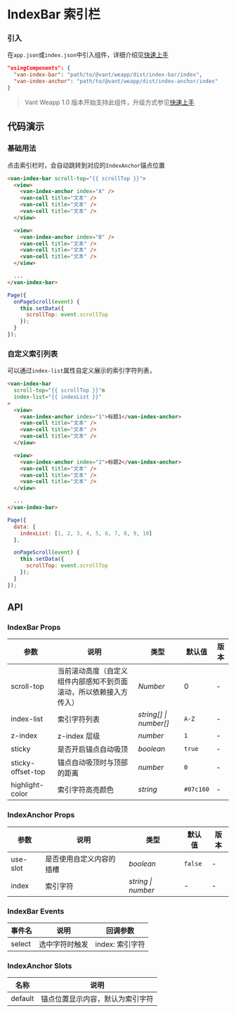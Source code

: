 # IndexBar 索引栏

### 引入

在`app.json`或`index.json`中引入组件，详细介绍见[快速上手](#/quickstart#yin-ru-zu-jian)

```json
"usingComponents": {
  "van-index-bar": "path/to/@vant/weapp/dist/index-bar/index",
  "van-index-anchor": "path/to/@vant/weapp/dist/index-anchor/index"
}
```

> Vant Weapp 1.0 版本开始支持此组件，升级方式参见[快速上手](#/quickstart)

## 代码演示

### 基础用法

点击索引栏时，会自动跳转到对应的`IndexAnchor`锚点位置

```html
<van-index-bar scroll-top="{{ scrollTop }}">
  <view>
    <van-index-anchor index="A" />
    <van-cell title="文本" />
    <van-cell title="文本" />
    <van-cell title="文本" />
  </view>

  <view>
    <van-index-anchor index="B" />
    <van-cell title="文本" />
    <van-cell title="文本" />
    <van-cell title="文本" />
  </view>

  ...
</van-index-bar>
```

```javascript
Page({
  onPageScroll(event) {
    this.setData({
      scrollTop: event.scrollTop
    });
  }
});
```

### 自定义索引列表

可以通过`index-list`属性自定义展示的索引字符列表，

```html
<van-index-bar
  scroll-top="{{ scrollTop }}"m
  index-list="{{ indexList }}"
>
  <view>
    <van-index-anchor index="1">标题1</van-index-anchor>
    <van-cell title="文本" />
    <van-cell title="文本" />
    <van-cell title="文本" />
  </view>

  <view>
    <van-index-anchor index="2">标题2</van-index-anchor>
    <van-cell title="文本" />
    <van-cell title="文本" />
    <van-cell title="文本" />
  </view>

  ...
</van-index-bar>
```

```javascript
Page({
  data: {
    indexList: [1, 2, 3, 4, 5, 6, 7, 8, 9, 10]
  },

  onPageScroll(event) {
    this.setData({
      scrollTop: event.scrollTop
    });
  }
});
```

## API

### IndexBar Props

| 参数 | 说明 | 类型 | 默认值 | 版本 |
|------|------|------|------|------|
| scroll-top | 当前滚动高度（自定义组件内部感知不到页面滚动，所以依赖接入方传入）| *Number* | 0 | - |
| index-list | 索引字符列表 | *string[] \| number[]* | `A-Z` | - |
| z-index | z-index 层级 | *number* | `1` | - |
| sticky | 是否开启锚点自动吸顶 | *boolean* | `true` | - |
| sticky-offset-top | 锚点自动吸顶时与顶部的距离 | *number* | `0` | - |
| highlight-color | 索引字符高亮颜色 | *string* | `#07c160` | - |

### IndexAnchor Props

| 参数 | 说明 | 类型 | 默认值 | 版本 |
|------|------|------|------|------|
| use-slot | 是否使用自定义内容的插槽 | *boolean* | `false` | - |
| index | 索引字符 | *string \| number* | - | - |

### IndexBar Events

| 事件名 | 说明 | 回调参数 |
|------|------|------|
| select | 选中字符时触发 | index: 索引字符 |

### IndexAnchor Slots

| 名称 | 说明 |
|------|------|
| default | 锚点位置显示内容，默认为索引字符 |
